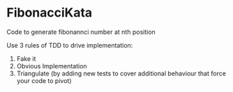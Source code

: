 # FibonacciKata 
Code to generate fibonannci number at nth position

Use 3 rules of TDD to drive implementation:
1. Fake it
2. Obvious Implementation
3. Triangulate (by adding new tests to cover additional behaviour that force your code to pivot)
